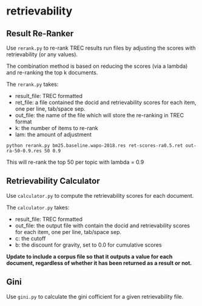 # retrievability


## Result Re-Ranker
Use `rerank.py` to re-rank TREC results run files by adjusting the scores
with retrievability (or any values).

The combination method is based on reducing the scores (via a lambda)
and re-ranking the top k documents.

The `rerank.py` takes:
- result_file: TREC formatted
- ret_file: a file contained the docid and retrievability scores for each item, one per line, tab/space sep.
- out_file: the name of the file which will store the re-ranking in TREC format
- k: the number of items to re-rank
- lam: the amount of adjustment

```
python rerank.py bm25.baseline.wapo-2018.res ret-scores-ra0.5.ret out-ra-50-0.9.res 50 0.9  
```

This will re-rank the top 50 per topic with lambda = 0.9

## Retrievability Calculator
Use `calculator.py` to compute the retrievability scores for each document. 

The `calculator.py` takes:
- result_file: TREC formatted
- out_file: the output file with contain the docid and retrievability scores for each item, one per line, tab/space sep.
- c: the cutoff
- b: the discount for gravity, set to 0.0 for cumulative scores

**Update to include a corpus file so that it outputs a value for each document, regardless of whether it has been
returned as a result or not.**


## Gini 

Use `gini.py` to calculate the gini cofficient for a given retrievability file.
